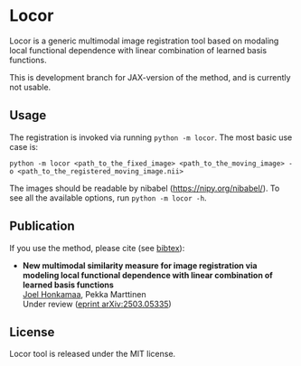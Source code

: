 # Locor

Locor is a generic multimodal image registration tool based on modaling local functional dependence with linear combination of learned basis functions.

This is development branch for JAX-version of the method, and is currently not usable.

## Usage

The registration is invoked via running `python -m locor`. The most basic use case is:

    python -m locor <path_to_the_fixed_image> <path_to_the_moving_image> -o <path_to_the_registered_moving_image.nii>

The images should be readable by nibabel (https://nipy.org/nibabel/). To see all the available options, run `python -m locor -h`.

## Publication

If you use the method, please cite (see [bibtex](citations.bib)):

- **New multimodal similarity measure for image registration via modeling local functional dependence with linear combination of learned basis functions**  
[Joel Honkamaa](https://github.com/honkamj "Joel Honkamaa"), Pekka Marttinen  
Under review ([eprint arXiv:2503.05335](https://arxiv.org/abs/2503.05335 "eprint arXiv:2503.05335"))

## License

Locor tool is released under the MIT license.
